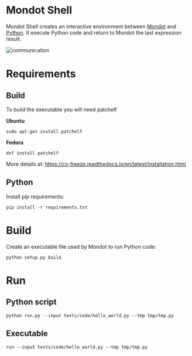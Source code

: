 # Mondot Shell
Mondot Shell creates an interactive environment between [Mondot](https://github.com/thiagola92/Mondot) and [Python](https://www.python.org/). It execute Python code and return to Mondot the last expression result.

![communication](https://user-images.githubusercontent.com/9352894/135046656-69973ac1-bf75-47ce-ac46-7d7e62168c18.png)

# Requirements

## Build
To build the executable you will need patchelf

**Ubuntu**
```
sudo apt-get install patchelf
```

**Fedora**
```
dnf install patchelf
```

More details at: https://cx-freeze.readthedocs.io/en/latest/installation.html

## Python
Install pip requirements:
```
pip install -r requirements.txt
```

# Build
Create an executable file used by Mondot to run Python code:
```
python setup.py build
```

# Run

## Python script
```
python run.py --input tests/code/hello_world.py --tmp tmp/tmp.py
```

## Executable
```
run --input tests/code/hello_world.py --tmp tmp/tmp.py
```